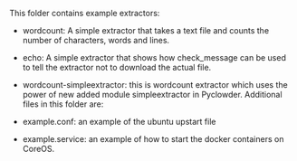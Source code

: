 This folder contains example extractors:

* wordcount: A simple extractor that takes a text file and counts the number of characters, words and lines.
* echo: A simple extractor that shows how check_message can be used to tell the extractor not to download the actual file.
* wordcount-simpleextractor: this is wordcount extractor which uses the power of new added module simpleextractor in Pyclowder.
Additional files in this folder are:

* example.conf: an example of the ubuntu upstart file
* example.service: an example of how to start the docker containers on CoreOS.
